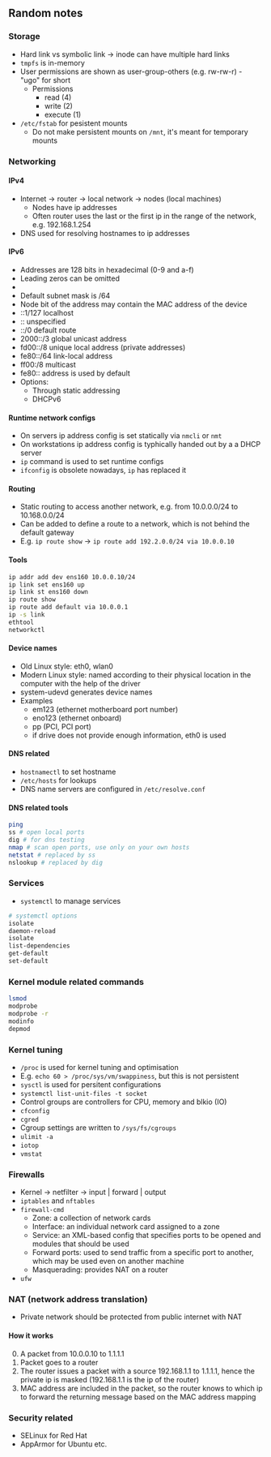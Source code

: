 ## Random notes

### Storage
- Hard link vs symbolic link -> inode can have multiple hard links
- `tmpfs` is in-memory
- User permissions are shown as user-group-others (e.g. rw-rw-r) - "ugo" for short
    - Permissions
        - read (4)
        - write (2)
        - execute (1)
- `/etc/fstab` for pesistent mounts
    - Do not make persistent mounts on `/mnt`, it's meant for temporary mounts

### Networking

#### IPv4
- Internet -> router -> local network -> nodes (local machines)
    - Nodes have ip addresses
    - Often router uses the last or the first ip in the range of the network, e.g. 192.168.1.254
- DNS used for resolving hostnames to ip addresses

#### IPv6
- Addresses are 128 bits in hexadecimal (0-9 and a-f)
- Leading zeros can be omitted
- [address]:port
- Default subnet mask is /64
- Node bit of the address may contain the MAC address of the device
- ::1/127 localhost
- :: unspecified
- ::/0 default route
- 2000::/3 global unicast address
- fd00::/8 unique local address (private addresses)
- fe80::/64 link-local address
- ff00:/8 multicast
- fe80:: address is used by default
- Options:
    - Through static addressing
    - DHCPv6

#### Runtime network configs
- On servers ip address config is set statically via `nmcli` or `nmt`
- On workstations ip address config is typhically handed out by a a DHCP server
- `ip` command is used to set runtime configs
- `ifconfig` is obsolete nowadays, `ip` has replaced it

#### Routing
- Static routing to access another network, e.g. from 10.0.0.0/24 to 10.168.0.0/24
- Can be added to define a route to a network, which is not behind the default gateway
- E.g. `ip route show` -> `ip route add 192.2.0.0/24 via 10.0.0.10`

#### Tools
```bash
ip addr add dev ens160 10.0.0.10/24
ip link set ens160 up
ip link st ens160 down
ip route show
ip route add default via 10.0.0.1
ip -s link
ethtool
networkctl
```

#### Device names
- Old Linux style: eth0, wlan0
- Modern Linux style: named according to their physical location in the computer with the help of the driver
- system-udevd generates device names
- Examples
    - em123 (ethernet motherboard port number)
    - eno123 (ethernet onboard)
    - p<port>p<slot> (PCI, PCI port)
    - if drive does not provide enough information, eth0 is used

#### DNS related
- `hostnamectl` to set hostname
- `/etc/hosts` for lookups
- DNS name servers are configured in `/etc/resolve.conf`

#### DNS related tools
```bash
ping
ss # open local ports
dig # for dns testing
nmap # scan open ports, use only on your own hosts
netstat # replaced by ss
nslookup # replaced by dig
```
### Services
- `systemctl` to manage services
```bash
# systemctl options
isolate
daemon-reload
isolate
list-dependencies
get-default
set-default
```

### Kernel module related commands
```bash
lsmod
modprobe
modprobe -r
modinfo
depmod
```

### Kernel tuning
- `/proc` is used for kernel tuning and optimisation
- E.g. `echo 60 > /proc/sys/vm/swappiness`, but this is not persistent
- `sysctl` is used for persitent configurations
- `systemctl list-unit-files -t socket`
- Control groups are controllers for CPU, memory and blkio (IO)
- `cfconfig`
- `cgred`
- Cgroup settings are written to `/sys/fs/cgroups`
- `ulimit -a`
- `iotop`
- `vmstat`

### Firewalls
- Kernel -> netfilter -> input | forward | output
- `iptables` and `nftables`
- `firewall-cmd`
    - Zone: a collection of network cards
    - Interface: an individual network card assigned to a zone
    - Service: an XML-based config that specifies ports to be opened and modules that should be used
    - Forward ports: used to send traffic from a specific port to another, which may be used even on another machine
    - Masquerading: provides NAT on a router
- `ufw`

### NAT (network address translation)
- Private network should be protected from public internet with NAT

#### How it works
0. A packet from 10.0.0.10 to 1.1.1.1
0. Packet goes to a router
0. The router issues a packet with a source 192.168.1.1 to 1.1.1.1, hence the private ip is masked (192.168.1.1 is the ip of the router)
0. MAC address are included in the packet, so the router knows to which ip to forward the returning message based on the MAC address mapping

### Security related
- SELinux for Red Hat
- AppArmor for Ubuntu etc.